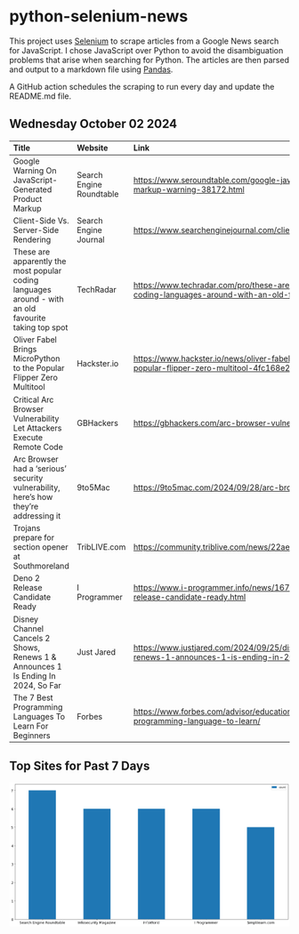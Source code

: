 # python-selenium-news

This project uses [Selenium](https://www.seleniumhq.org/) to scrape articles from a Google News search for JavaScript.
I chose JavaScript over Python to avoid the disambiguation problems that arise when searching for Python.
The articles are then parsed and output to a markdown file using [Pandas](https://pandas.pydata.org/).

A GitHub action schedules the scraping to run every day and update the README.md file.

## Wednesday October 02 2024


| Title                                                                                                 | Website                  | Link                                                                                                                              |
|:------------------------------------------------------------------------------------------------------|:-------------------------|:----------------------------------------------------------------------------------------------------------------------------------|
| Google Warning On JavaScript-Generated Product Markup                                                 | Search Engine Roundtable | https://www.seroundtable.com/google-javascript-generated-product-markup-warning-38172.html                                        |
| Client-Side Vs. Server-Side Rendering                                                                 | Search Engine Journal    | https://www.searchenginejournal.com/client-side-vs-server-side/482574/                                                            |
| These are apparently the most popular coding languages around - with an old favourite taking top spot | TechRadar                | https://www.techradar.com/pro/these-are-apparently-the-most-popular-coding-languages-around-with-an-old-favourite-taking-top-spot |
| Oliver Fabel Brings MicroPython to the Popular Flipper Zero Multitool                                 | Hackster.io              | https://www.hackster.io/news/oliver-fabel-brings-micropython-to-the-popular-flipper-zero-multitool-4fc168e2a181                   |
| Critical Arc Browser Vulnerability Let Attackers Execute Remote Code                                  | GBHackers                | https://gbhackers.com/arc-browser-vulnerability/                                                                                  |
| Arc Browser had a ‘serious’ security vulnerability, here’s how they’re addressing it                  | 9to5Mac                  | https://9to5mac.com/2024/09/28/arc-browser-vulnerability/                                                                         |
| Trojans prepare for section opener at Southmoreland                                                   | TribLIVE.com             | https://community.triblive.com/news/22ae354b6b5d5c308f1aeae2463e81be                                                              |
| Deno 2 Release Candidate Ready                                                                        | I Programmer             | https://www.i-programmer.info/news/167-javascript/17505-deno-2-release-candidate-ready.html                                       |
| Disney Channel Cancels 2 Shows, Renews 1 & Announces 1 Is Ending In 2024, So Far                      | Just Jared               | https://www.justjared.com/2024/09/25/disney-channel-cancels-2-shows-renews-1-announces-1-is-ending-in-2024-so-far/2/              |
| The 7 Best Programming Languages To Learn For Beginners                                               | Forbes                   | https://www.forbes.com/advisor/education/it-and-tech/easiest-programming-language-to-learn/                                       |
## Top Sites for Past 7 Days

![Graph of Top Sites](https://raw.githubusercontent.com/dan-mba/python-selenium-news/main/last-week.png)

